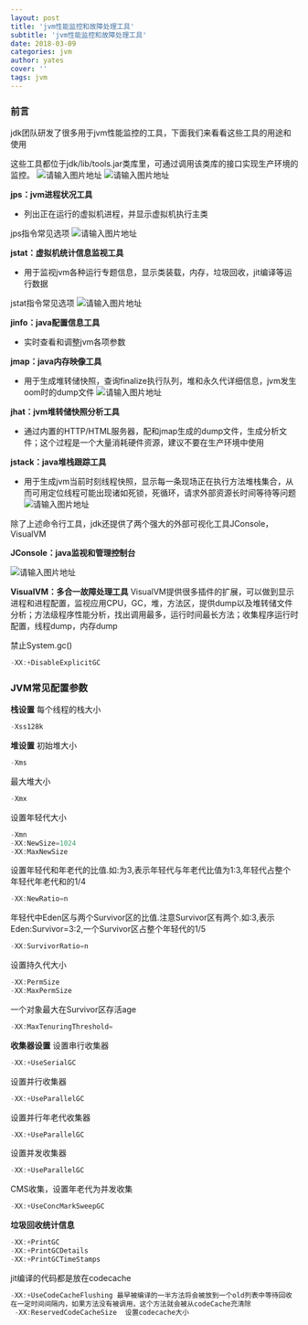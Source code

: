 ```yaml
---
layout: post
title: 'jvm性能监控和故障处理工具'
subtitle: 'jvm性能监控和故障处理工具'
date: 2018-03-09
categories: jvm
author: yates
cover: ''
tags: jvm
---
```


### 前言
jdk团队研发了很多用于jvm性能监控的工具，下面我们来看看这些工具的用途和使用


这些工具都位于jdk/lib/tools.jar类库里，可通过调用该类库的接口实现生产环境的监控。
![请输入图片地址](http://yatesblog.oss-cn-shenzhen.aliyuncs.com/img/2018-03-19-jvm/10.png)
![请输入图片地址](http://yatesblog.oss-cn-shenzhen.aliyuncs.com/img/2018-03-19-jvm/11.png)

**jps：jvm进程状况工具**
- 列出正在运行的虚拟机进程，并显示虚拟机执行主类

jps指令常见选项
![请输入图片地址](http://yatesblog.oss-cn-shenzhen.aliyuncs.com/img/2018-03-19-jvm/12.png)

**jstat：虚拟机统计信息监视工具**
- 用于监视jvm各种运行专题信息，显示类装载，内存，垃圾回收，jit编译等运行数据

jstat指令常见选项
![请输入图片地址](http://yatesblog.oss-cn-shenzhen.aliyuncs.com/img/2018-03-19-jvm/13.png)

**jinfo：java配置信息工具**
- 实时查看和调整jvm各项参数

**jmap：java内存映像工具**
- 用于生成堆转储快照，查询finalize执行队列，堆和永久代详细信息，jvm发生oom时的dump文件
![请输入图片地址](http://yatesblog.oss-cn-shenzhen.aliyuncs.com/img/2018-03-19-jvm/14.png)

**jhat：jvm堆转储快照分析工具**
- 通过内置的HTTP/HTML服务器，配和jmap生成的dump文件，生成分析文件；这个过程是一个大量消耗硬件资源，建议不要在生产环境中使用

**jstack：java堆栈跟踪工具**
- 用于生成jvm当前时刻线程快照，显示每一条现场正在执行方法堆栈集合，从而可用定位线程可能出现诸如死锁，死循环，请求外部资源长时间等待等问题
![请输入图片地址](http://yatesblog.oss-cn-shenzhen.aliyuncs.com/img/2018-03-19-jvm/15.png)

除了上述命令行工具，jdk还提供了两个强大的外部可视化工具JConsole，VisualVM

**JConsole：java监视和管理控制台**

![请输入图片地址](http://yatesblog.oss-cn-shenzhen.aliyuncs.com/img/2018-03-19-jvm/16.png)

**VisualVM：多合一故障处理工具**
VisualVM提供很多插件的扩展，可以做到显示进程和进程配置，监视应用CPU，GC，堆，方法区，提供dump以及堆转储文件分析；方法级程序性能分析，找出调用最多，运行时间最长方法；收集程序运行时配置，线程dump，内存dump


禁止System.gc()
```java
-XX:+DisableExplicitGC
```

### JVM常见配置参数

**栈设置** 
每个线程的栈大小
```java
-Xss128k
```

**堆设置** 
初始堆大小
```java
-Xms
```
最大堆大小
```java
-Xmx
```
设置年轻代大小
```java
-Xmn
-XX:NewSize=1024 
-XX:MaxNewSize 
```
设置年轻代和年老代的比值.如:为3,表示年轻代与年老代比值为1:3,年轻代占整个年轻代年老代和的1/4
```java
-XX:NewRatio=n
```
年轻代中Eden区与两个Survivor区的比值.注意Survivor区有两个.如:3,表示Eden:Survivor=3:2,一个Survivor区占整个年轻代的1/5
```java
-XX:SurvivorRatio=n
```
设置持久代大小
```java
-XX:PermSize
-XX:MaxPermSize
```
一个对象最大在Survivor区存活age
```java
-XX:MaxTenuringThreshold=
```

**收集器设置**
设置串行收集器
```java
-XX:+UseSerialGC
```
设置并行收集器
```java
-XX:+UseParallelGC
```
设置并行年老代收集器
```java
-XX:+UseParallelGC
```
设置并发收集器
```java
-XX:+UseParallelGC
```
CMS收集，设置年老代为并发收集
```java
-XX:+UseConcMarkSweepGC
```
**垃圾回收统计信息**
```java
-XX:+PrintGC 
-XX:+PrintGCDetails 
-XX:+PrintGCTimeStamps 
```

jit编译的代码都是放在codecache
```java
-XX:+UseCodeCacheFlushing 最早被编译的一半方法将会被放到一个old列表中等待回收
在一定时间间隔内，如果方法没有被调用，这个方法就会被从codeCache充清除
 -XX:ReservedCodeCacheSize  设置codecache大小
```

